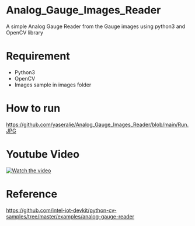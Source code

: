 # Analog_Gauge_Images_Reader
A simple Analog Gauge Reader from the Gauge images using python3 and OpenCV library
# Requirement
* Python3
* OpenCV
* Images sample in images folder
# How to run
https://github.com/yaseralie/Analog_Gauge_Images_Reader/blob/main/Run.JPG
# Youtube Video
[![Watch the video](https://img.youtube.com/vi/H1TVl9GDR1k/default.jpg)](https://youtu.be/H1TVl9GDR1k)
# Reference
https://github.com/intel-iot-devkit/python-cv-samples/tree/master/examples/analog-gauge-reader
